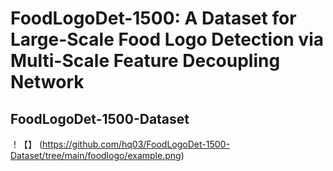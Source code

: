 FoodLogoDet-1500: A Dataset for Large-Scale Food Logo Detection via Multi-Scale Feature Decoupling Network
====
FoodLogoDet-1500-Dataset
----
！【】
(https://github.com/hq03/FoodLogoDet-1500-Dataset/tree/main/foodlogo/example.png)
